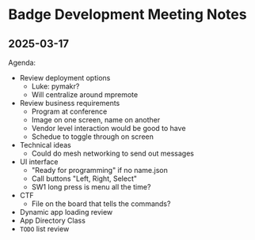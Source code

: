 # Badge Development Meeting Notes

## 2025-03-17

Agenda:

- Review deployment options
  - Luke: pymakr?
  - Will centralize around mpremote
- Review business requirements
  - Program at conference
  - Image on one screen, name on another
  - Vendor level interaction would be good to have
  - Schedue to toggle through on screen
- Technical ideas
  - Could do mesh networking to send out messages
- UI interface
  - "Ready for programming" if no name.json
  - Call buttons "Left, Right, Select"
  - SW1 long press is menu all the time?
- CTF
  - File on the board that tells the commands?
- Dynamic app loading review
- App Directory Class
- `TODO` list review
